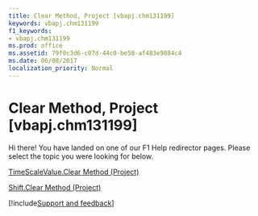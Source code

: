 ```yaml
---
title: Clear Method, Project [vbapj.chm131199]
keywords: vbapj.chm131199
f1_keywords:
- vbapj.chm131199
ms.prod: office
ms.assetid: 79f0c3d6-c07d-44c0-be58-af483e9884c4
ms.date: 06/08/2017
localization_priority: Normal
---
```



# Clear Method, Project [vbapj.chm131199]

Hi there! You have landed on one of our F1 Help redirector pages. Please select the topic you were looking for below.

[TimeScaleValue.Clear Method (Project)](https://msdn.microsoft.com/library/3ed3a584-5496-cdf4-eafa-e0ecdd01edfd%28Office.15%29.aspx)

[Shift.Clear Method (Project)](https://msdn.microsoft.com/library/89243732-8c83-ba1e-01ff-fdbfa4d4c4d2%28Office.15%29.aspx)

[!include[Support and feedback](~/includes/feedback-boilerplate.md)]